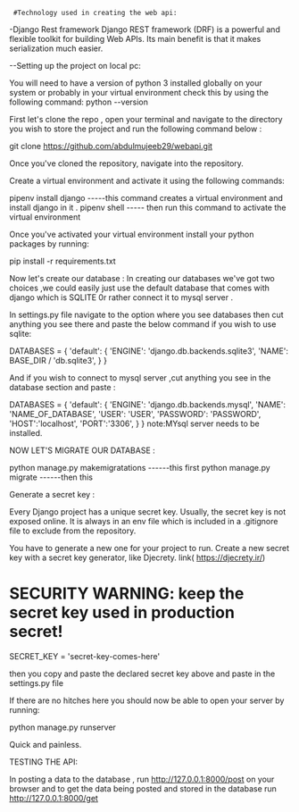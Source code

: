      #Technology used in creating the web api:

-Django Rest framework
Django REST framework (DRF) is a powerful and flexible toolkit for building Web APIs. Its main benefit is that it makes serialization much easier.

--Setting up the project on local pc:

You will need to have a version of python 3 installed globally on your system  or probably in your virtual environment 
check this by using the following command:
python --version


First let's clone the repo , open your terminal and  navigate to the directory you wish to store the project and run the following command below :

git clone https://github.com/abdulmujeeb29/webapi.git

Once you've cloned the repository, navigate into the repository.

Create a virtual environment and activate it using the following commands:

pipenv install django -----this command creates a virtual environment and install django in it . 
pipenv shell  ----- then run this command to activate the virtual environment 

Once you've activated your virtual environment install your python packages by running:

pip install -r requirements.txt

Now let's create our database :
In creating our databases we've got two choices ,we could easily just  use the default database that comes with django which is SQLITE 0r rather connect it to mysql server .

In settings.py file navigate to the option where you see databases then cut anything you see there and paste the below command if you wish to use sqlite:

DATABASES = {
    'default': {
        'ENGINE': 'django.db.backends.sqlite3',
        'NAME': BASE_DIR / 'db.sqlite3',
    }
}

And if you wish to connect to mysql server ,cut anything you see in the database section and paste :

DATABASES = {
    'default': {
        'ENGINE': 'django.db.backends.mysql',
        'NAME': 'NAME_OF_DATABASE',
        'USER': 'USER',
        'PASSWORD': 'PASSWORD',
        'HOST':'localhost',
        'PORT':'3306',
    }
}
note:MYsql server needs to be installed.

NOW LET'S MIGRATE OUR DATABASE :

python manage.py makemigratations ------this first
python manage.py migrate  ------then this 

Generate a secret key :

Every Django project has a unique secret key. Usually, the secret key is not exposed online. It is always in an env file which is included in a .gitignore file to exclude from the repository.

You have to generate a new one for your project to run. Create a new secret key with a secret key generator, like Djecrety. link( https://djecrety.ir/)

# SECURITY WARNING: keep the secret key used in production secret!
SECRET_KEY = 'secret-key-comes-here'

then you copy and paste the declared secret key above and paste in the settings.py file 


If there are no hitches here you should now be able to open your server by running:

python manage.py runserver

Quick and painless. 

TESTING THE API:

In posting  a data to the database , run http://127.0.0.1:8000/post on your browser and to get the data being posted and stored in the database run http://127.0.0.1:8000/get
